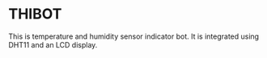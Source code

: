 # THIBOT
This is temperature and humidity sensor indicator bot. It is integrated using DHT11 and an LCD display. 
